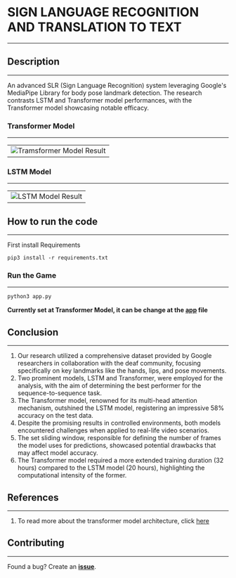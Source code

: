 # SIGN LANGUAGE RECOGNITION AND TRANSLATION TO TEXT
---

## Description
---

An advanced SLR (Sign Language Recognition) system leveraging Google's MediaPipe Library for body pose landmark detection. The research contrasts LSTM and Transformer model performances, with the Transformer model showcasing notable efficacy.

### Transformer Model
---
<table>
    <tr>
        <td><img src="visuals/transformer_model.gif" alt="Tramsformer Model Result"></td>
    </tr>
</table>

### LSTM Model
---
<table>
    <tr>
        <td><img src="visuals/lSTM_model.gif" alt="LSTM Model Result"></td>
    </tr>
</table>

## How to run the code
---

First install Requirements

```
pip3 install -r requirements.txt
```

### Run the Game
--- 

```bash
python3 app.py
```

**Currently set at Transformer Model, it can be change at the [app](app.py) file**

## Conclusion
--- 

1. Our research utilized a comprehensive dataset provided by Google researchers in collaboration with the deaf community, focusing specifically on key landmarks like the hands, lips, and pose movements.
2. Two prominent models, LSTM and Transformer, were employed for the analysis, with the aim of determining the best performer for the sequence-to-sequence task.
3. The Transformer model, renowned for its multi-head attention mechanism, outshined the LSTM model, registering an impressive 58% accuracy on the test data.
4. Despite the promising results in controlled environments, both models encountered challenges when applied to real-life video scenarios.
5. The set sliding window, responsible for defining the number of frames the model uses for predictions, showcased potential drawbacks that may affect model accuracy. 
6. The Transformer model required a more extended training duration (32 hours) compared to the LSTM model (20 hours), highlighting the computational intensity of the former.

## References
---

1. To read more about the transformer model architecture, click [here](https://arxiv.org/pdf/1706.03762.pdf)

## Contributing
---

Found a bug? Create an **[issue](https://github.com/d1m3j1/sign_to_text/issues/new)**.